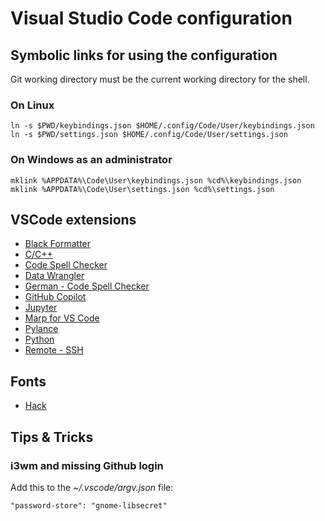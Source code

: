 # Visual Studio Code configuration

## Symbolic links for using the configuration

Git working directory must be the current working directory for the shell.

### On Linux
```
ln -s $PWD/keybindings.json $HOME/.config/Code/User/keybindings.json
ln -s $PWD/settings.json $HOME/.config/Code/User/settings.json
```

### On Windows as an administrator
```
mklink %APPDATA%\Code\User\keybindings.json %cd%\keybindings.json
mklink %APPDATA%\Code\User\settings.json %cd%\settings.json
```

## VSCode extensions
- [Black Formatter](https://marketplace.visualstudio.com/items?itemName=ms-python.black-formatter)
- [C/C++](https://marketplace.visualstudio.com/items?itemName=ms-vscode.cpptools)
- [Code Spell Checker](https://marketplace.visualstudio.com/items?itemName=streetsidesoftware.code-spell-checker)
- [Data Wrangler](https://marketplace.visualstudio.com/items?itemName=ms-toolsai.datawrangler)
- [German - Code Spell Checker](https://marketplace.visualstudio.com/items?itemName=streetsidesoftware.code-spell-checker-german)
- [GitHub Copilot](https://marketplace.visualstudio.com/items?itemName=GitHub.copilot)
- [Jupyter](https://marketplace.visualstudio.com/items?itemName=ms-toolsai.jupyter)
- [Marp for VS Code](https://marketplace.visualstudio.com/items?itemName=marp-team.marp-vscode)
- [Pylance](https://marketplace.visualstudio.com/items?itemName=ms-python.vscode-pylance)
- [Python](https://marketplace.visualstudio.com/items?itemName=ms-python.python)
- [Remote - SSH](https://marketplace.visualstudio.com/items?itemName=ms-vscode-remote.remote-ssh)

## Fonts
- [Hack](https://sourcefoundry.org/hack/)

## Tips & Tricks

### i3wm and missing Github login
Add this to the *~/.vscode/argv.json* file:
```
"password-store": "gnome-libsecret"
```